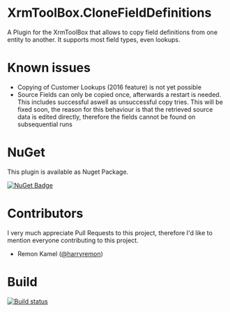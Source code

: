 # XrmToolBox.CloneFieldDefinitions
A Plugin for the XrmToolBox that allows to copy field definitions from one entity to another.
It supports most field types, even lookups.

# Known issues
- Copying of Customer Lookups (2016 feature) is not yet possible
- Source Fields can only be copied once, afterwards a restart is needed. This includes successful aswell as unsuccessful copy tries. This will be fixed soon, the reason for this behaviour is that the retrieved source data is edited directly, therefore the fields cannot be found on subsequential runs

# NuGet
This plugin is available as Nuget Package.

[![NuGet Badge](https://buildstats.info/nuget/MsDyn.Contrib.CloneFieldDefinitions)](https://www.nuget.org/packages/MsDyn.Contrib.CloneFieldDefinitions)

# Contributors
I very much appreciate Pull Requests to this project, therefore I'd like to mention everyone contributing to this project.

- Remon Kamel ([@harryremon](https://github.com/harryremon))

# Build
[![Build status](https://ci.appveyor.com/api/projects/status/a4keqi1hpwj2b73f/branch/master?svg=true)](https://ci.appveyor.com/project/DigitalFlow/xrmtoolbox-clonefielddefinitions/branch/master)
